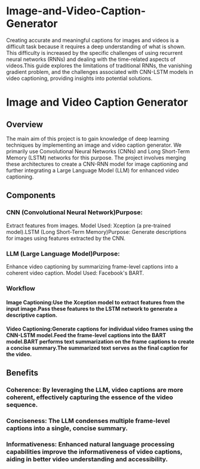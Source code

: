 # Image-and-Video-Caption-Generator
Creating accurate and meaningful captions for images and videos is a difficult task because it requires a deep understanding of what is shown. This difficulty is increased by the specific challenges of using recurrent neural networks (RNNs) and dealing with the time-related aspects of videos.This guide explores the limitations of traditional RNNs, the vanishing gradient problem, and the challenges associated with CNN-LSTM models in video captioning, providing insights into potential solutions.


# Image and Video Caption Generator

## Overview
The main aim of this project is to gain knowledge of deep learning techniques by implementing an image and video caption generator. We primarily use Convolutional Neural Networks (CNNs) and Long Short-Term Memory (LSTM) networks for this purpose. 
The project involves merging these architectures to create a CNN-RNN model for image captioning and further integrating a Large Language Model (LLM) for enhanced video captioning.

## Components

### CNN (Convolutional Neural Network)Purpose: 
Extract features from images.
Model Used: Xception (a pre-trained model).LSTM (Long Short-Term Memory)Purpose: Generate descriptions for images using features extracted by the CNN.
### LLM (Large Language Model)Purpose: 
Enhance video captioning by summarizing frame-level captions into a coherent video caption. 
Model Used: Facebook's BART.
### Workflow
#### Image Captioning:Use the Xception model to extract features from the input image.Pass these features to the LSTM network to generate a descriptive caption.
#### Video Captioning:Generate captions for individual video frames using the CNN-LSTM model.Feed the frame-level captions into the BART model.BART performs text summarization on the frame captions to create a concise summary.The summarized text serves as the final caption for the video.

## Benefits
### Coherence: By leveraging the LLM, video captions are more coherent, effectively capturing the essence of the video sequence.
### Conciseness: The LLM condenses multiple frame-level captions into a single, concise summary.
### Informativeness: Enhanced natural language processing capabilities improve the informativeness of video captions, aiding in better video understanding and accessibility.
